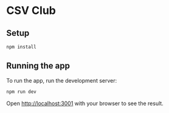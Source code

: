 # CSV Club

## Setup

```bash
npm install
```

## Running the app

To run the app, run the development server:

```bash
npm run dev
```

Open [http://localhost:3001](http://localhost:3001) with your browser to see the result.
